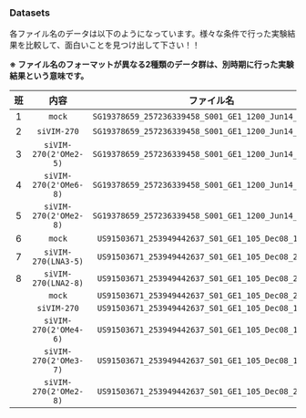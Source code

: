 ### Datasets

各ファイル名のデータは以下のようになっています。様々な条件で行った実験結果を比較して、面白いことを見つけ出して下さい！！

**※ ファイル名のフォーマットが異なる2種類のデータ群は、別時期に行った実験結果という意味です。**

|班|内容|ファイル名|
|:-:|:-:|:-:|
|1|`mock`               |`SG19378659_257236339458_S001_GE1_1200_Jun14_1_1.txt`|
|2|`siVIM-270`          |`SG19378659_257236339458_S001_GE1_1200_Jun14_1_2.txt`|
|3|`siVIM-270(2'OMe2-5)`|`SG19378659_257236339458_S001_GE1_1200_Jun14_1_3.txt`|
|4|`siVIM-270(2'OMe6-8)`|`SG19378659_257236339458_S001_GE1_1200_Jun14_1_4.txt`|
|5|`siVIM-270(2'OMe2-8)`|`SG19378659_257236339458_S001_GE1_1200_Jun14_2_1.txt`|
|6|`mock`               |`US91503671_253949442637_S01_GE1_105_Dec08_1_1.txt`|
|7|`siVIM-270(LNA3-5)`  |`US91503671_253949442637_S01_GE1_105_Dec08_2_3.txt`|
|8|`siVIM-270(LNA2-8)`  |`US91503671_253949442637_S01_GE1_105_Dec08_2_4.txt`|
| |`mock`               |`US91503671_253949442637_S01_GE1_105_Dec08_2_1.txt`|
| |`siVIM-270`          |`US91503671_253949442637_S01_GE1_105_Dec08_1_2.txt`|
| |`siVIM-270(2'OMe4-6)`|`US91503671_253949442637_S01_GE1_105_Dec08_1_3.txt`|
| |`siVIM-270(2'OMe3-7)`|`US91503671_253949442637_S01_GE1_105_Dec08_1_4.txt`|
| |`siVIM-270(2'OMe2-8)`|`US91503671_253949442637_S01_GE1_105_Dec08_2_2.txt`|

